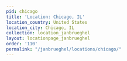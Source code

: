 ```yaml
---
pid: chicago
title: 'Location: Chicago, IL'
location_country: United States
location_city: Chicago, IL
collection: location_janbrueghel
layout: locationpage_janbrueghel
order: '110'
permalink: "/janbrueghel/locations/chicago/"
---
```

